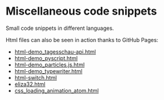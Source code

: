 # Miscellaneous code snippets

Small code snippets in different languages. 

Html files can also be seen in action thanks to GitHub Pages:

- [html-demo_tagesschau-api.html](https://andreasfischer1985.github.io/code-snippets/html-demo_tagesschau-api.html)
- [html-demo_pyscript.html](https://andreasfischer1985.github.io/code-snippets/html-demo_pyscript.html)
- [html-demo_particles.js.html](https://andreasfischer1985.github.io/code-snippets/html-demo_particles.js.html)
- [html-demo_typewriter.html](https://andreasfischer1985.github.io/code-snippets/html-demo_typewriter.html)
- [html-switch.html](https://andreasfischer1985.github.io/code-snippets/html-switch.html)
- [eliza32.html](https://andreasfischer1985.github.io/code-snippets/eliza32.html)
- [css_loading_animation_atom.html](https://andreasfischer1985.github.io/code-snippets/css_loading_animation_atom.html)

